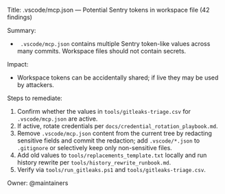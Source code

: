 Title: .vscode/mcp.json — Potential Sentry tokens in workspace file (42 findings)

Summary:
- ` .vscode/mcp.json` contains multiple Sentry token-like values across many commits. Workspace files should not contain secrets.

Impact:
- Workspace tokens can be accidentally shared; if live they may be used by attackers.

Steps to remediate:
1. Confirm whether the values in `tools/gitleaks-triage.csv` for `.vscode/mcp.json` are active.
2. If active, rotate credentials per `docs/credential_rotation_playbook.md`.
3. Remove `.vscode/mcp.json` content from the current tree by redacting sensitive fields and commit the redaction; add `.vscode/*.json` to `.gitignore` or selectively keep only non-sensitive files.
4. Add old values to `tools/replacements_template.txt` locally and run history rewrite per `tools/history_rewrite_runbook.md`.
5. Verify via `tools/run_gitleaks.ps1` and `tools/gitleaks-triage.csv`.

Owner: @maintainers
